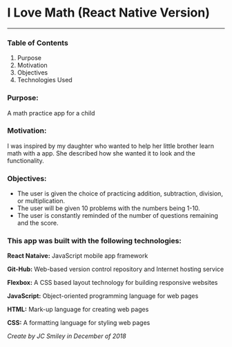 # I Love Math (React Native Version)
<hr>


### Table of Contents
1. Purpose
2. Motivation
3. Objectives
4. Technologies Used

### Purpose:
A math practice app for a child

### Motivation:
I was inspired by my daughter who wanted to help her little brother learn math with a app. She described how she wanted it to look and the functionality. 

### Objectives:
* The user is given the choice of practicing addition, subtraction, division, or multiplication.
* The user will be given 10 problems with the numbers being 1-10. 
* The user is constantly reminded of the number of questions remaining and the score.

### This app was built with the following technologies:
**React Nataive:** JavaScript mobile app framework 
 
**Git-Hub:** Web-based version control repository and Internet hosting service
 
**Flexbox:** A CSS based layout technology for building responsive websites
  
**JavaScript:** Object-oriented programming language for web pages
 
**HTML:** Mark-up language for creating web pages 
 
**CSS:** A formatting language for styling web pages
 
*Create by JC Smiley in December of 2018*
